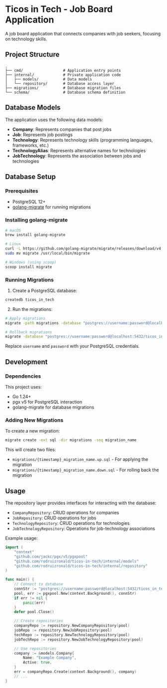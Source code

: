 # Ticos in Tech - Job Board Application

A job board application that connects companies with job seekers, focusing on technology skills.

## Project Structure

```
.
├── cmd/                  # Application entry points
├── internal/             # Private application code
│   ├── models/           # Data models
│   └── repository/       # Database access layer
├── migrations/           # Database migration files
└── schema/               # Database schema definition
```

## Database Models

The application uses the following data models:

- **Company**: Represents companies that post jobs
- **Job**: Represents job postings
- **Technology**: Represents technology skills (programming languages, frameworks, etc.)
- **TechnologyAlias**: Represents alternative names for technologies
- **JobTechnology**: Represents the association between jobs and technologies

## Database Setup

### Prerequisites

- PostgreSQL 12+
- [golang-migrate](https://github.com/golang-migrate/migrate) for running migrations

### Installing golang-migrate

```bash
# macOS
brew install golang-migrate

# Linux
curl -L https://github.com/golang-migrate/migrate/releases/download/v4.15.2/migrate.linux-amd64.tar.gz | tar xvz
sudo mv migrate /usr/local/bin/migrate

# Windows (using scoop)
scoop install migrate
```

### Running Migrations

1. Create a PostgreSQL database:

```bash
createdb ticos_in_tech
```

2. Run the migrations:

```bash
# Apply migrations
migrate -path migrations -database "postgres://username:password@localhost:5432/ticos_in_tech?sslmode=disable" up

# Rollback migrations
migrate -database "postgres://username:password@localhost:5432/ticos_in_tech?sslmode=disable" -path migrations down
```

Replace `username` and `password` with your PostgreSQL credentials.

## Development

### Dependencies

This project uses:

- Go 1.24+
- pgx v5 for PostgreSQL interaction
- golang-migrate for database migrations

### Adding New Migrations

To create a new migration:

```bash
migrate create -ext sql -dir migrations -seq migration_name
```

This will create two files:
- `migrations/{timestamp}_migration_name.up.sql` - For applying the migration
- `migrations/{timestamp}_migration_name.down.sql` - For rolling back the migration

## Usage

The repository layer provides interfaces for interacting with the database:

- `CompanyRepository`: CRUD operations for companies
- `JobRepository`: CRUD operations for jobs
- `TechnologyRepository`: CRUD operations for technologies
- `JobTechnologyRepository`: Operations for job-technology associations

Example usage:

```go
import (
    "context"
    "github.com/jackc/pgx/v5/pgxpool"
    "github.com/rodruizronald/ticos-in-tech/internal/models"
    "github.com/rodruizronald/ticos-in-tech/internal/repository"
)

func main() {
    // Connect to database
    connStr := "postgres://username:password@localhost:5432/ticos_in_tech"
    pool, err := pgxpool.New(context.Background(), connStr)
    if err != nil {
        panic(err)
    }
    defer pool.Close()

    // Create repositories
    companyRepo := repository.NewCompanyRepository(pool)
    jobRepo := repository.NewJobRepository(pool)
    techRepo := repository.NewTechnologyRepository(pool)
    jobTechRepo := repository.NewJobTechnologyRepository(pool)

    // Use repositories
    company := &models.Company{
        Name: "Example Company",
        Active: true,
    }
    err = companyRepo.Create(context.Background(), company)
    // ...
}
